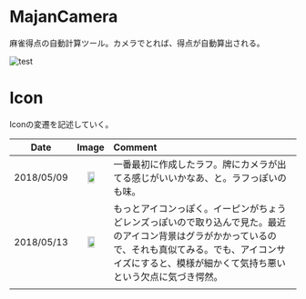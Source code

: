 # MajanCamera

麻雀得点の自動計算ツール。カメラでとれば、得点が自動算出される。

![test](https://user-images.githubusercontent.com/17490886/40102935-c4fbad0a-5926-11e8-9771-3a669c831ddb.gif)



# Icon

Iconの変遷を記述していく。

| Date       |                            Image                             | Comment                                                      |
| ---------- | :----------------------------------------------------------: | :----------------------------------------------------------- |
| 2018/05/09 | <img src="https://user-images.githubusercontent.com/17490886/39804748-de343944-53af-11e8-8c64-a6d545c55b92.jpg" width="50%"> | 一番最初に作成したラフ。牌にカメラが出てる感じがいいかなあ、と。ラフっぽいのも味。 |
| 2018/05/13 | <img src="https://user-images.githubusercontent.com/17490886/39965656-3ffc9330-56d8-11e8-97cf-92f5e2784021.png" width="50%"> | もっとアイコンっぽく。イーピンがちょうどレンズっぽいので取り込んで見た。最近のアイコン背景はグラがかかっているので、それも真似てみる。でも、アイコンサイズにすると、模様が細かくて気持ち悪いという欠点に気づき愕然。 |
|            |                                                              |                                                              |

